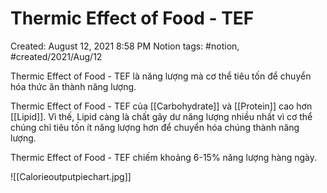 # Thermic Effect of Food - TEF

Created: August 12, 2021 8:58 PM
Notion tags: #notion, #created/2021/Aug/12

Thermic Effect of Food - TEF là năng lượng mà cơ thể tiêu tốn để chuyển hóa thức ăn thành năng lượng.

Thermic Effect of Food - TEF của [[Carbohydrate]] và [[Protein]] cao hơn  [[Lipid]]. Vì thế, Lipid càng là chất gây dư năng lượng nhiều nhất vì cơ thể chúng chỉ tiêu tốn ít năng lượng hơn để chuyển hóa chúng thành năng lượng.

Thermic Effect of Food - TEF chiếm khoảng 6-15% năng lượng hàng ngày.

![[Calorieoutputpiechart.jpg]]